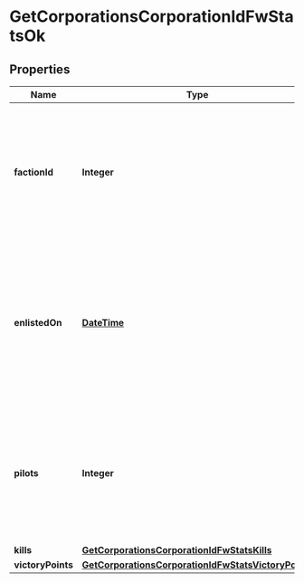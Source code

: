 
# GetCorporationsCorporationIdFwStatsOk

## Properties
Name | Type | Description | Notes
------------ | ------------- | ------------- | -------------
**factionId** | **Integer** | The faction the given corporation is enlisted to fight for. Will not be included if corporation is not enlisted in faction warfare |  [optional]
**enlistedOn** | [**DateTime**](DateTime.md) | The enlistment date of the given corporation into faction warfare. Will not be included if corporation is not enlisted in faction warfare |  [optional]
**pilots** | **Integer** | How many pilots the enlisted corporation has. Will not be included if corporation is not enlisted in faction warfare |  [optional]
**kills** | [**GetCorporationsCorporationIdFwStatsKills**](GetCorporationsCorporationIdFwStatsKills.md) |  |  [optional]
**victoryPoints** | [**GetCorporationsCorporationIdFwStatsVictoryPoints**](GetCorporationsCorporationIdFwStatsVictoryPoints.md) |  |  [optional]



